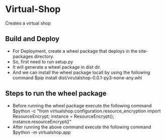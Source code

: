 # Virtual-Shop
Creates a virtual shop

## Build and Deploy
- For Deployment, create a wheel package that deploys in the site-packages directory.
- So, first need to run setup.py
- It will generate a wheel package in dist dir.
- And we can install the wheel package locall by using the following command
    $pip install dist/virutalshop-0.0.1-py3-none-any.whl

## Steps to run the wheel package
- Before running the wheel package execute the following command
    $python -c "from virtualshop.configuration.resource_encryption import ResourceEncrypt; instance = ResourceEncrypt(); instance.resourceEncrypt()"
- After running the above command execute the following command
    $python -m virtualshop.app
